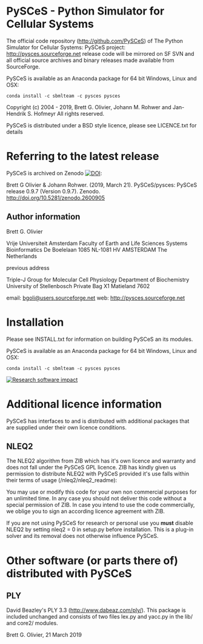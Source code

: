 # PySCeS - Python Simulator for Cellular Systems

The official code repository (http://github.com/PySCeS) of The Python Simulator for Cellular Systems: PySCeS project: http://pysces.sourceforge.net release code will be mirrored on SF SVN and all official source archives and binary releases made available from SourceForge.

PySCeS is available as an Anaconda package for 64 bit Windows, Linux and OSX:

```
conda install -c sbmlteam -c pysces pysces

```

Copyright (c) 2004 - 2019, Brett G. Olivier, Johann M. Rohwer and Jan-Hendrik S. Hofmeyr
All rights reserved.

PySCeS is distributed under a BSD style licence, please see LICENCE.txt for details

# Referring to the latest release

PySCeS is archived on Zenodo [![DOI](https://zenodo.org/badge/DOI/10.5281/zenodo.2600906.svg)](https://doi.org/10.5281/zenodo.2600906):
 
 Brett G Olivier & Johann Rohwer. (2019, March 21). PySCeS/pysces: PySCeS release 0.9.7 (Version 0.9.7). Zenodo. http://doi.org/10.5281/zenodo.2600905


## Author information

Brett G. Olivier

Vrije Universiteit Amsterdam
Faculty of Earth and Life Sciences
Systems Bioinformatics
De Boelelaan 1085
NL-1081 HV AMSTERDAM
The Netherlands

previous address

Triple-J Group for Molecular Cell Physiology
Department of Biochemistry
University of Stellenbosch
Private Bag X1
Matieland
7602

email: bgoli@users.sourceforge.net
web:   http://pysces.sourceforge.net

# Installation

Please see INSTALL.txt for information on building PySCeS an its modules.

PySCeS is available as an Anaconda package for 64 bit Windows, Linux and OSX:

```
conda install -c sbmlteam -c pysces pysces
```

[![Research software impact](http://depsy.org/api/package/pypi/PySCeS/badge.svg)](http://depsy.org/package/python/PySCeS)

# Additional licence information

PySCeS has interfaces to and is distributed with additional packages that
are supplied under their own licence conditions.

## NLEQ2

The NLEQ2 algorithm from ZIB which has it's own licence and warranty
and does not fall under the PySCeS GPL licence. ZIB has kindly given us
permission to distribute NLEQ2 with PySCeS provided it's use falls
within their terms of usage (/nleq2/nleq2_readme):

You may use or modify this code for your own non commercial
purposes for an unlimited time.
In any case you should not deliver this code without a special
permission of ZIB.
In case you intend to use the code commercially, we oblige you
to sign an according licence agreement with ZIB.

If you are not using PySCeS for research or personal use you **must** disable
NLEQ2 by setting nleq2 = 0 in setup.py before installation. This is a plug-in
solver and its removal does not otherwise influence PySCeS.

# Other software (or parts there of) distributed with PySCeS

## PLY

David Beazley's PLY 3.3 (http://www.dabeaz.com/ply/). This package is included
unchanged and consists of two files lex.py and yacc.py in the lib/ and core2/
modules.

Brett G. Olivier, 21 March 2019
